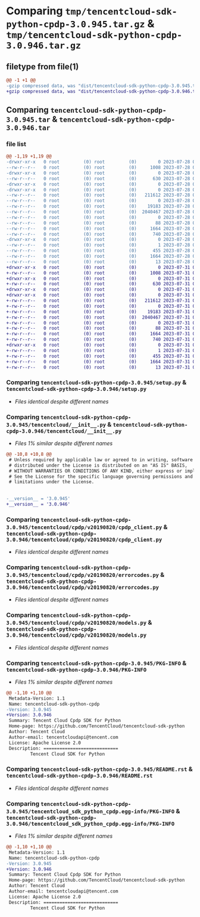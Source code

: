 # Comparing `tmp/tencentcloud-sdk-python-cpdp-3.0.945.tar.gz` & `tmp/tencentcloud-sdk-python-cpdp-3.0.946.tar.gz`

## filetype from file(1)

```diff
@@ -1 +1 @@
-gzip compressed data, was "dist/tencentcloud-sdk-python-cpdp-3.0.945.tar", last modified: Fri Jul 28 00:25:18 2023, max compression
+gzip compressed data, was "dist/tencentcloud-sdk-python-cpdp-3.0.946.tar", last modified: Mon Jul 31 00:23:27 2023, max compression
```

## Comparing `tencentcloud-sdk-python-cpdp-3.0.945.tar` & `tencentcloud-sdk-python-cpdp-3.0.946.tar`

### file list

```diff
@@ -1,19 +1,19 @@
-drwxr-xr-x   0 root         (0) root         (0)        0 2023-07-28 00:25:18.000000 tencentcloud-sdk-python-cpdp-3.0.945/
--rw-r--r--   0 root         (0) root         (0)     1008 2023-07-28 00:25:18.000000 tencentcloud-sdk-python-cpdp-3.0.945/setup.py
-drwxr-xr-x   0 root         (0) root         (0)        0 2023-07-28 00:25:18.000000 tencentcloud-sdk-python-cpdp-3.0.945/tencentcloud/
--rw-r--r--   0 root         (0) root         (0)      630 2023-07-28 00:25:18.000000 tencentcloud-sdk-python-cpdp-3.0.945/tencentcloud/__init__.py
-drwxr-xr-x   0 root         (0) root         (0)        0 2023-07-28 00:25:18.000000 tencentcloud-sdk-python-cpdp-3.0.945/tencentcloud/cpdp/
-drwxr-xr-x   0 root         (0) root         (0)        0 2023-07-28 00:25:18.000000 tencentcloud-sdk-python-cpdp-3.0.945/tencentcloud/cpdp/v20190820/
--rw-r--r--   0 root         (0) root         (0)   211612 2023-07-28 00:25:18.000000 tencentcloud-sdk-python-cpdp-3.0.945/tencentcloud/cpdp/v20190820/cpdp_client.py
--rw-r--r--   0 root         (0) root         (0)        0 2023-07-28 00:25:18.000000 tencentcloud-sdk-python-cpdp-3.0.945/tencentcloud/cpdp/v20190820/__init__.py
--rw-r--r--   0 root         (0) root         (0)    19183 2023-07-28 00:25:18.000000 tencentcloud-sdk-python-cpdp-3.0.945/tencentcloud/cpdp/v20190820/errorcodes.py
--rw-r--r--   0 root         (0) root         (0)  2040467 2023-07-28 00:25:18.000000 tencentcloud-sdk-python-cpdp-3.0.945/tencentcloud/cpdp/v20190820/models.py
--rw-r--r--   0 root         (0) root         (0)        0 2023-07-28 00:25:18.000000 tencentcloud-sdk-python-cpdp-3.0.945/tencentcloud/cpdp/__init__.py
--rw-r--r--   0 root         (0) root         (0)       88 2023-07-28 00:25:18.000000 tencentcloud-sdk-python-cpdp-3.0.945/setup.cfg
--rw-r--r--   0 root         (0) root         (0)     1664 2023-07-28 00:25:18.000000 tencentcloud-sdk-python-cpdp-3.0.945/PKG-INFO
--rw-r--r--   0 root         (0) root         (0)      740 2023-07-28 00:25:18.000000 tencentcloud-sdk-python-cpdp-3.0.945/README.rst
-drwxr-xr-x   0 root         (0) root         (0)        0 2023-07-28 00:25:18.000000 tencentcloud-sdk-python-cpdp-3.0.945/tencentcloud_sdk_python_cpdp.egg-info/
--rw-r--r--   0 root         (0) root         (0)        1 2023-07-28 00:25:18.000000 tencentcloud-sdk-python-cpdp-3.0.945/tencentcloud_sdk_python_cpdp.egg-info/dependency_links.txt
--rw-r--r--   0 root         (0) root         (0)      455 2023-07-28 00:25:18.000000 tencentcloud-sdk-python-cpdp-3.0.945/tencentcloud_sdk_python_cpdp.egg-info/SOURCES.txt
--rw-r--r--   0 root         (0) root         (0)     1664 2023-07-28 00:25:18.000000 tencentcloud-sdk-python-cpdp-3.0.945/tencentcloud_sdk_python_cpdp.egg-info/PKG-INFO
--rw-r--r--   0 root         (0) root         (0)       13 2023-07-28 00:25:18.000000 tencentcloud-sdk-python-cpdp-3.0.945/tencentcloud_sdk_python_cpdp.egg-info/top_level.txt
+drwxr-xr-x   0 root         (0) root         (0)        0 2023-07-31 00:23:27.000000 tencentcloud-sdk-python-cpdp-3.0.946/
+-rw-r--r--   0 root         (0) root         (0)     1008 2023-07-31 00:23:27.000000 tencentcloud-sdk-python-cpdp-3.0.946/setup.py
+drwxr-xr-x   0 root         (0) root         (0)        0 2023-07-31 00:23:27.000000 tencentcloud-sdk-python-cpdp-3.0.946/tencentcloud/
+-rw-r--r--   0 root         (0) root         (0)      630 2023-07-31 00:23:27.000000 tencentcloud-sdk-python-cpdp-3.0.946/tencentcloud/__init__.py
+drwxr-xr-x   0 root         (0) root         (0)        0 2023-07-31 00:23:27.000000 tencentcloud-sdk-python-cpdp-3.0.946/tencentcloud/cpdp/
+drwxr-xr-x   0 root         (0) root         (0)        0 2023-07-31 00:23:27.000000 tencentcloud-sdk-python-cpdp-3.0.946/tencentcloud/cpdp/v20190820/
+-rw-r--r--   0 root         (0) root         (0)   211612 2023-07-31 00:23:27.000000 tencentcloud-sdk-python-cpdp-3.0.946/tencentcloud/cpdp/v20190820/cpdp_client.py
+-rw-r--r--   0 root         (0) root         (0)        0 2023-07-31 00:23:27.000000 tencentcloud-sdk-python-cpdp-3.0.946/tencentcloud/cpdp/v20190820/__init__.py
+-rw-r--r--   0 root         (0) root         (0)    19183 2023-07-31 00:23:27.000000 tencentcloud-sdk-python-cpdp-3.0.946/tencentcloud/cpdp/v20190820/errorcodes.py
+-rw-r--r--   0 root         (0) root         (0)  2040467 2023-07-31 00:23:27.000000 tencentcloud-sdk-python-cpdp-3.0.946/tencentcloud/cpdp/v20190820/models.py
+-rw-r--r--   0 root         (0) root         (0)        0 2023-07-31 00:23:27.000000 tencentcloud-sdk-python-cpdp-3.0.946/tencentcloud/cpdp/__init__.py
+-rw-r--r--   0 root         (0) root         (0)       88 2023-07-31 00:23:27.000000 tencentcloud-sdk-python-cpdp-3.0.946/setup.cfg
+-rw-r--r--   0 root         (0) root         (0)     1664 2023-07-31 00:23:27.000000 tencentcloud-sdk-python-cpdp-3.0.946/PKG-INFO
+-rw-r--r--   0 root         (0) root         (0)      740 2023-07-31 00:23:27.000000 tencentcloud-sdk-python-cpdp-3.0.946/README.rst
+drwxr-xr-x   0 root         (0) root         (0)        0 2023-07-31 00:23:27.000000 tencentcloud-sdk-python-cpdp-3.0.946/tencentcloud_sdk_python_cpdp.egg-info/
+-rw-r--r--   0 root         (0) root         (0)        1 2023-07-31 00:23:27.000000 tencentcloud-sdk-python-cpdp-3.0.946/tencentcloud_sdk_python_cpdp.egg-info/dependency_links.txt
+-rw-r--r--   0 root         (0) root         (0)      455 2023-07-31 00:23:27.000000 tencentcloud-sdk-python-cpdp-3.0.946/tencentcloud_sdk_python_cpdp.egg-info/SOURCES.txt
+-rw-r--r--   0 root         (0) root         (0)     1664 2023-07-31 00:23:27.000000 tencentcloud-sdk-python-cpdp-3.0.946/tencentcloud_sdk_python_cpdp.egg-info/PKG-INFO
+-rw-r--r--   0 root         (0) root         (0)       13 2023-07-31 00:23:27.000000 tencentcloud-sdk-python-cpdp-3.0.946/tencentcloud_sdk_python_cpdp.egg-info/top_level.txt
```

### Comparing `tencentcloud-sdk-python-cpdp-3.0.945/setup.py` & `tencentcloud-sdk-python-cpdp-3.0.946/setup.py`

 * *Files identical despite different names*

### Comparing `tencentcloud-sdk-python-cpdp-3.0.945/tencentcloud/__init__.py` & `tencentcloud-sdk-python-cpdp-3.0.946/tencentcloud/__init__.py`

 * *Files 1% similar despite different names*

```diff
@@ -10,8 +10,8 @@
 # Unless required by applicable law or agreed to in writing, software
 # distributed under the License is distributed on an "AS IS" BASIS,
 # WITHOUT WARRANTIES OR CONDITIONS OF ANY KIND, either express or implied.
 # See the License for the specific language governing permissions and
 # limitations under the License.
 
 
-__version__ = '3.0.945'
+__version__ = '3.0.946'
```

### Comparing `tencentcloud-sdk-python-cpdp-3.0.945/tencentcloud/cpdp/v20190820/cpdp_client.py` & `tencentcloud-sdk-python-cpdp-3.0.946/tencentcloud/cpdp/v20190820/cpdp_client.py`

 * *Files identical despite different names*

### Comparing `tencentcloud-sdk-python-cpdp-3.0.945/tencentcloud/cpdp/v20190820/errorcodes.py` & `tencentcloud-sdk-python-cpdp-3.0.946/tencentcloud/cpdp/v20190820/errorcodes.py`

 * *Files identical despite different names*

### Comparing `tencentcloud-sdk-python-cpdp-3.0.945/tencentcloud/cpdp/v20190820/models.py` & `tencentcloud-sdk-python-cpdp-3.0.946/tencentcloud/cpdp/v20190820/models.py`

 * *Files identical despite different names*

### Comparing `tencentcloud-sdk-python-cpdp-3.0.945/PKG-INFO` & `tencentcloud-sdk-python-cpdp-3.0.946/PKG-INFO`

 * *Files 1% similar despite different names*

```diff
@@ -1,10 +1,10 @@
 Metadata-Version: 1.1
 Name: tencentcloud-sdk-python-cpdp
-Version: 3.0.945
+Version: 3.0.946
 Summary: Tencent Cloud Cpdp SDK for Python
 Home-page: https://github.com/TencentCloud/tencentcloud-sdk-python
 Author: Tencent Cloud
 Author-email: tencentcloudapi@tencent.com
 License: Apache License 2.0
 Description: ============================
         Tencent Cloud SDK for Python
```

### Comparing `tencentcloud-sdk-python-cpdp-3.0.945/README.rst` & `tencentcloud-sdk-python-cpdp-3.0.946/README.rst`

 * *Files identical despite different names*

### Comparing `tencentcloud-sdk-python-cpdp-3.0.945/tencentcloud_sdk_python_cpdp.egg-info/PKG-INFO` & `tencentcloud-sdk-python-cpdp-3.0.946/tencentcloud_sdk_python_cpdp.egg-info/PKG-INFO`

 * *Files 1% similar despite different names*

```diff
@@ -1,10 +1,10 @@
 Metadata-Version: 1.1
 Name: tencentcloud-sdk-python-cpdp
-Version: 3.0.945
+Version: 3.0.946
 Summary: Tencent Cloud Cpdp SDK for Python
 Home-page: https://github.com/TencentCloud/tencentcloud-sdk-python
 Author: Tencent Cloud
 Author-email: tencentcloudapi@tencent.com
 License: Apache License 2.0
 Description: ============================
         Tencent Cloud SDK for Python
```

